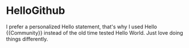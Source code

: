 # HelloGithub
I prefer a personalized Hello statement, that's why I used Hello {{Community}} instead of the old time tested Hello World. Just love doing things differently. 
